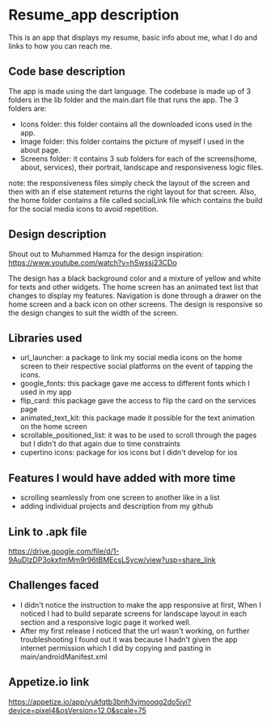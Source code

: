 # Resume_app description

This is an app that displays my resume, basic info about me, what I do and links to how you can reach me.

## Code base description

The app is made using the dart language. The codebase is made up of 3 folders in the lib folder and the main.dart file that runs the app.
The 3 folders are:
- Icons folder: this folder contains all the downloaded icons used in the app.
- Image folder: this folder contains the picture of myself I used in the about page.
- Screens folder: it contains 3 sub folders for each of the screens(home, about, services), their portrait, landscape and responsiveness logic files.

note: the responsiveness files simply check the layout of the screen and then with an if else statement returns the right layout for that screen.
      Also, the home folder contains a file called socialLink file which contains the build for the social media icons to avoid repetition.

## Design description
Shout out to Muhammed Hamza for the design inspiration: https://www.youtube.com/watch?v=hSwssj23CDo

The design has a black background color and a mixture of yellow and white for texts and other widgets. The home screen has an animated text list that changes to display my features. Navigation is done through a drawer on the home screen and a back icon on other screens. The design is responsive so the design changes to suit the width of the screen.

## Libraries used

- url_launcher: a package to link my social media icons on the home screen to their respective social platforms on the event of tapping the icons.
- google_fonts: this package gave me access to different fonts which I used in my app
- flip_card: this package gave the access to flip the card on the services page
- animated_text_kit: this package made it possible for the text animation on the home screen
- scrollable_positioned_list: it was to be used to scroll through the pages but I didn't do that again due to time constraints
- cupertino icons: package for ios icons but I didn't develop for ios

## Features I would have added with more time
- scrolling seamlessly from one screen to another like in a list
- adding individual projects and description from my github

## Link to .apk file
https://drive.google.com/file/d/1-9AuDlzDP3okxfmMm9r96tBMEcsLSycw/view?usp=share_link

## Challenges faced

- I didn't notice the instruction to make the app responsive at first, When I noticed I had to build separate screens for landscape layout in each section and a responsive logic page it worked well. 
- After my first release I noticed that the url wasn't working, on further troubleshooting I found out it was because I hadn't given the app internet permission which I did by copying <uses-permission android:name="android.permission.INTERNET"/> and pasting in main/androidManifest.xml

## Appetize.io link
https://appetize.io/app/yukfqtb3bnh3vjmooqg2do5jyi?device=pixel4&osVersion=12.0&scale=75

